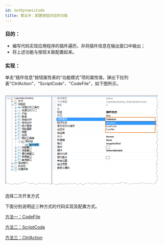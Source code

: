```yaml
---
id: SetDynamicCode
title: 第五步：配置按钮对应的功能
---
```

### 目的：

  * 编写代码实现应用程序的插件遍历，并将插件信息在输出窗口中输出；
  * 将上述功能与按钮关联配置起来。

### 实现：

单击“插件信息”按钮属性表的“功能模式”项的属性值，弹出下拉列表"CtrlAction"、"ScriptCode"、"CodeFile"，如下图所示。

![](img/DynamicCode1.png)  
---  
选择二次开发方式  
  
下面分别说明这三种方式的代码实现及配置方式。

[方法一：CodeFile](CodeFile)

[方法二：ScriptCode](ScriptCode)

[方法三：CtrlAction](CtrlAction)



